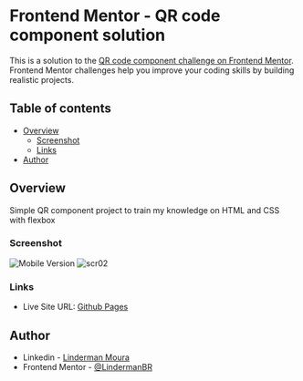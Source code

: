 # Frontend Mentor - QR code component solution

This is a solution to the [QR code component challenge on Frontend Mentor](https://www.frontendmentor.io/challenges/qr-code-component-iux_sIO_H). Frontend Mentor challenges help you improve your coding skills by building realistic projects. 

## Table of contents

- [Overview](#overview)
  - [Screenshot](#screenshot)
  - [Links](#links)
- [Author](#author)



## Overview
Simple QR component project to train my knowledge on HTML and CSS with flexbox

### Screenshot

![Mobile Version](https://github.com/LindermanBR/Frontend-Mentor-QR-code-component/assets/31388561/f5d9a17a-c6b2-487e-81b6-8c1beb3d05c5)
![scr02](https://github.com/LindermanBR/Frontend-Mentor-QR-code-component/assets/31388561/be1dec8a-716d-4c8d-b0e4-9b5dfe4dcbf9)

### Links
- Live Site URL: [Github Pages](https://lindermanbr.github.io/Frontend-Mentor-QR-code-component)

## Author

- Linkedin - [Linderman Moura](https://www.linkedin.com/in/linderman-moura/)
- Frontend Mentor - [@LindermanBR](https://www.frontendmentor.io/profile/LindermanBR)

